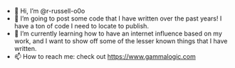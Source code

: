 - 👋 Hi, I’m @r-russell-o0o
- 👀 I’m going to post some code that I have written over the past years!  I have a ton of code I need to locate to publish.
- 🌱 I’m currently learning how to have an internet influence based on my work, and I want to show off some of the lesser known things that I have written.
- 📫 How to reach me: check out https://www.gammalogic.com

<!---
r-russell-o0o/r-russell-o0o is a ✨ special ✨ repository because its `README.md` (this file) appears on your GitHub profile.
You can click the Preview link to take a look at your changes.
--->
